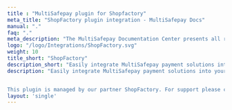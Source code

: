 ```yaml
---
title : "MultiSafepay plugin for Shopfactory"
meta_title: "ShopFactory plugin integration - MultiSafepay Docs"
manual: "."
faq: "."
meta_description: "The MultiSafepay Documentation Center presents all relevant information about our Plugins and API. You can also find support pages for Payment Methods, Tools and General Questions as well as the contact details of our Support and Integration Teams."
logo: "/logo/Integrations/ShopFactory.svg"
weight: 10
title_short: "ShopFactory"
description_short: "Easily integrate MultiSafepay payment solutions into your ShopFactory webshop with the free plugin."
description: "Easily integrate MultiSafepay payment solutions into your ShopFactory webshop with the free plugin.


This plugin is managed by our partner ShopFactory. For support please contact [ShopFactory](https://www.shopfactory.nl/contents/nl/d122.html) directly."
layout: 'single'
---
```

